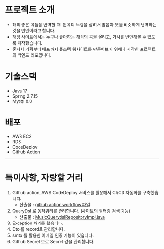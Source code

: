 # 프로젝트 소개
- 해외 좋은 곡들을 번역할 때, 원곡의 느낌을 살려서 발음과 뜻을 비슷하게 번역하는 것을 번안이라고 합니다.
- 해당 사이트에서는 누구나 좋아하는 해외의 곡을 올리고, 가사를 번안해볼 수 있도록 제작했습니다. 
- 혼자서 기획부터 배포까지 풀스택 웹사이트를 만들어보기 위해서 시작한 프로젝트의 백엔드 리포입니다. 

# 기술스택 
 - Java 17
 - Spring 2.7.15
 - Mysql 8.0
   
# 배포 
 - AWS EC2
 - RDS
 - CodeDeploy
 - Github Action
---
# 특이사항, 자랑할 거리 
 1. Github action, AWS CodeDeploy 서비스를 활용해서 CI/CD 자동화를 구축했습니다.
    - 산출물 : [github action workflow 파일](https://github.com/KangShinGyu98/myBunanBE/blob/main/.github/workflows/deploy.yml) 
 2. QueryDsl 로 동적쿼리를 관리합니다. (사이트의 필터링 검색 기능)
    - 산출물 : [MusicQuerydslRepositoryImpl.java](https://github.com/KangShinGyu98/myBunanBE/blob/main/src/main/java/com/cuttingEdge/bunan/repository/MusicQuerydslRepositoryImpl.java)
 3. Exception 처리를 했습니다.
 4. Dto 를 record로 관리합니다. 
 5. smtp 를 활용한 이메일 인증 기능이 있습니다.
 6. Github Secret 으로 Secret 값을 관리합니다.
    


 
